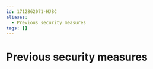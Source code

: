 ```yaml
---
id: 1712862071-HJBC
aliases:
  - Previous security measures
tags: []
---
```


# Previous security measures
